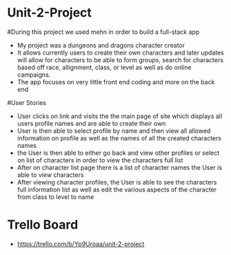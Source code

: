 # Unit-2-Project

#During this project we used mehn in order to build a full-stack app
- My project was a dungeons and dragons character creator
- It allows currently users to create their own characters and later updates will allow for characters to be able to form groups, search for characters based off race, allignment, class, or level as well as do online campaigns.
- The app focuses on very little front end coding and more on the back end


#User Stories
- User clicks on link and visits the the main page of site which displays all users profile names and are able to create their own
- User is then able to select profile by name and then view all allowed information on profile as well as the names of all the created characters names
- the User is then able to either go back and view other profiles or select on list of characters in order to view the characters full list
- After on character list page there is a list of character names the User is able to view characters
- After viewing character profiles, the User is able to see the characters full information list as well as edit the various aspects of the character from class to level to name

# Trello Board

- https://trello.com/b/Yp9Uroaa/unit-2-project